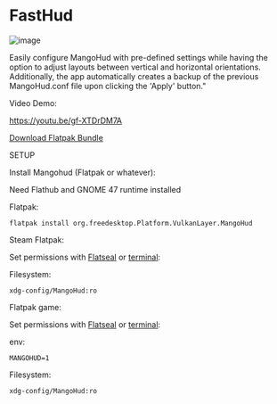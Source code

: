 # FastHud
![image](https://github.com/user-attachments/assets/0fc35144-873c-425d-9e90-998f005b0900)



Easily configure MangoHud with pre-defined settings while having the option to adjust layouts between vertical and horizontal orientations. Additionally, the app automatically creates a backup of the previous MangoHud.conf file upon clicking the 'Apply' button."

Video Demo:

https://youtu.be/gf-XTDrDM7A

[Download Flatpak Bundle](https://github.com/fastoslinux/FastHud/releases/download/0.1/io.github.fastoslinux.fasthud.flatpak)


SETUP

Install Mangohud (Flatpak or whatever):

Need Flathub and GNOME 47 runtime installed

Flatpak:

``flatpak install org.freedesktop.Platform.VulkanLayer.MangoHud``

Steam Flatpak:

Set permissions with [Flatseal](https://flathub.org/pt-BR/apps/com.github.tchx84.Flatseal) or [terminal](https://docs.flatpak.org/en/latest/sandbox-permissions.html?highlight=permission):

Filesystem:

``xdg-config/MangoHud:ro``

Flatpak game:

Set permissions with [Flatseal](https://flathub.org/pt-BR/apps/com.github.tchx84.Flatseal) or [terminal](https://docs.flatpak.org/en/latest/sandbox-permissions.html?highlight=permission):

env:

``MANGOHUD=1``

Filesystem:

``xdg-config/MangoHud:ro``


